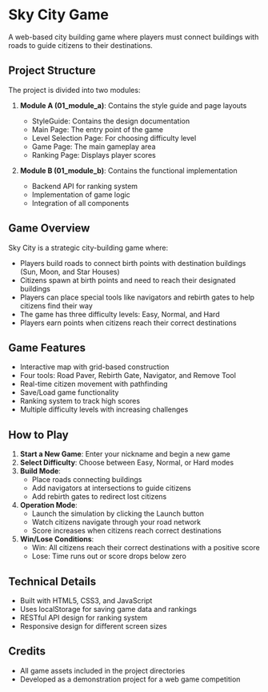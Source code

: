 # Sky City Game

A web-based city building game where players must connect buildings with roads to guide citizens to their destinations.

## Project Structure

The project is divided into two modules:

1. **Module A (01_module_a)**: Contains the style guide and page layouts
   - StyleGuide: Contains the design documentation
   - Main Page: The entry point of the game
   - Level Selection Page: For choosing difficulty level
   - Game Page: The main gameplay area
   - Ranking Page: Displays player scores

2. **Module B (01_module_b)**: Contains the functional implementation
   - Backend API for ranking system
   - Implementation of game logic
   - Integration of all components

## Game Overview

Sky City is a strategic city-building game where:

- Players build roads to connect birth points with destination buildings (Sun, Moon, and Star Houses)
- Citizens spawn at birth points and need to reach their designated buildings
- Players can place special tools like navigators and rebirth gates to help citizens find their way
- The game has three difficulty levels: Easy, Normal, and Hard
- Players earn points when citizens reach their correct destinations

## Game Features

- Interactive map with grid-based construction
- Four tools: Road Paver, Rebirth Gate, Navigator, and Remove Tool
- Real-time citizen movement with pathfinding
- Save/Load game functionality
- Ranking system to track high scores
- Multiple difficulty levels with increasing challenges

## How to Play

1. **Start a New Game**: Enter your nickname and begin a new game
2. **Select Difficulty**: Choose between Easy, Normal, or Hard modes
3. **Build Mode**: 
   - Place roads connecting buildings
   - Add navigators at intersections to guide citizens
   - Add rebirth gates to redirect lost citizens
4. **Operation Mode**: 
   - Launch the simulation by clicking the Launch button
   - Watch citizens navigate through your road network
   - Score increases when citizens reach correct destinations
5. **Win/Lose Conditions**:
   - Win: All citizens reach their correct destinations with a positive score
   - Lose: Time runs out or score drops below zero

## Technical Details

- Built with HTML5, CSS3, and JavaScript
- Uses localStorage for saving game data and rankings
- RESTful API design for ranking system
- Responsive design for different screen sizes

## Credits

- All game assets included in the project directories
- Developed as a demonstration project for a web game competition 